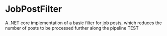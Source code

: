 # JobPostFilter
A .NET core implementation of a basic filter for job posts, which reduces the number of posts to be processed further along the pipeline
TEST
